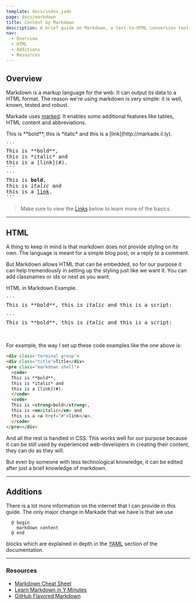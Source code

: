 ```yaml
---
template: docs/index.jade
page: docs/markdown
title: Content by Markdown
description: A brief guide on Markdown, a text-to-HTML conversion tool for web writers.
nav:
  - Overview
  - HTML
  - Additions
  - Resources
---
```

## Overview

Markdown is a markup language for the web. It can output its data to a HTML format.
The reason we're using markdown is very simple: it is well, known, tested and robust.

Markade uses [marked](https://github.com/chjj/marked).
It enables some additional features like tables, HTML content and abbreviations.


<div class='terminal group'>
<div class="title">This is **bold**, this is *italic* and this is a [link](http://markade.il.ly).</div><pre class="markdown shell">
```
This is **bold**,
this is *italic* and
this is a [link](#).
```
```
This is <strong>bold</strong>,
this is <em>italic</em> and
this is a <a href="#">link</a>.
```
</pre></div>

> Make sure to view the [Links](#resources) below to learn more of the basics.


---

## HTML

A thing to keep in mind is that markdown does not provide styling on its own.
The language is meant for a simple blog post, or a reply to a comment.

But Markdown allows HTML that can be embedded, so for our purpose it can help
tremendously in setting up the styling just like we want it.
You can add classnames or ids or nest as you want.

<div class='terminal group'>
<div class="title">HTML in Markdown Example.</div><pre class="markdown shell">
```
This is **bold**, this is <em>italic</em> and this is a script:
  <script>document.write(new Date())</script>
```
<div class="result">This is **bold**, this is <em>italic</em> and this is a script:
<script>document.write(new Date())</script>
</div>
</pre></div>

For example, the way I set up these code examples like the one above is:

```html
<div class='terminal group'>
<div class="title">Title</div>
<pre class="markdown shell">
  <code>
  This is **bold**,
  this is *italic* and
  this is a [link](#).
  </code>
  <code>
  This is <strong>bold</strong>,
  this is <em>italic</em> and
  this is a <a href="#">link</a>.
  </code>
</pre></div>
```

And all the rest is handled in CSS. This works well for our purpose because it can be
still used by experienced web-developers in creating their content, they can do as they will.

But even by someone with less technological knowledge, it can be edited after just a brief
knowledge of markdown.

---

## Additions

There is a lot more information on the internet that I can provide in this guide.
The only major change in Markade that we have is that we use 
````
  @ begin
    markdown content
  @ end
````
blocks
which are explained in depth in the [YAML](/docs/yaml.html) section of the documentation.

---

### Resources

* [Markdown Cheat Sheet](https://github.com/adam-p/markdown-here/wiki/Markdown-Cheatsheet)
* [Learn Markdown in Y Minutes](http://learnxinyminutes.com/docs/markdown/)
* [GitHub Flavored Markdown](https://help.github.com/articles/github-flavored-markdown/)